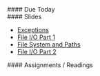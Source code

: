 <article class="due" markdown="block">
####  Due Today

<!--
* Homework
-->

</article>

<article class="slides" markdown="block">
####  Slides

* [Exceptions](classes/23/exceptions.html)
* [File I/O Part 1](classes/23/files.html)
* [File System and Paths](classes/23/paths.html)
* [File I/O Part 2](classes/23/files-review.html)

</article>

<article class="assignments" markdown="block">
####  Assignments / Readings		


</article>
